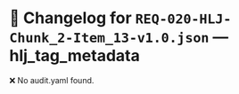 # 📝 Changelog for `REQ-020-HLJ-Chunk_2-Item_13-v1.0.json` — **hlj_tag_metadata**

❌ No audit.yaml found.
